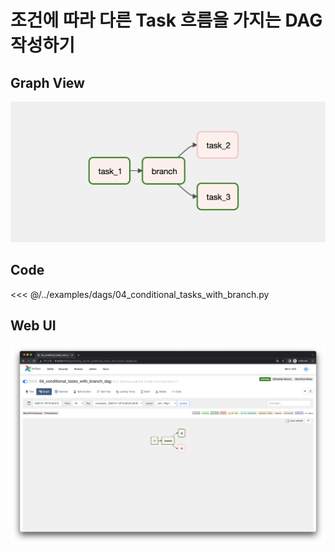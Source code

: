 # 조건에 따라 다른 Task 흐름을 가지는 DAG 작성하기

## Graph View

![image-20220123003919600](./image-20220123003919600.png)



## Code

<<< @/../examples/dags/04_conditional_tasks_with_branch.py



## Web UI

![image-20220122171121697](./image-20220122171121697.png)
